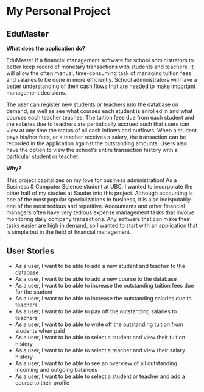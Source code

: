 # My Personal Project

## EduMaster

**What does the application do?**

EduMaster if a financial management software for school administrators to better keep record of monetary transactions
with students and teachers. It will allow the often manual, time-consuming task of managing tuition fees and salaries to
be done in more efficiently. School administrators will have a better understanding of their cash flows that are needed 
to make important management decisions.

The user can register new students or teachers into the database on demand, as well as see what courses each student is
enrolled in and what courses each teacher teaches. The tuition fees due from each student and the salaries due to
teachers are periodically accrued such that users can view at any time the status of all cash inflows and outflows. 
When a student pays his/her fees, or a teacher receives a salary, the transaction can be recorded in the application
against the outstanding amounts. Users also have the option to view the school's entire transaction history with a 
particular student or teacher.

**Why?**

This project capitalizes on my love for business administration! As a Business & Computer Science student at UBC, I 
wanted to incorporate the other half of my studies at Sauder into this project. Although accounting is one of the
most popular specializations in business, it is also indisputably one of the most tedious and repetitive. Accountants
and other financial managers often have very tedious expense management tasks that involve monitoring daily company
transactions. Any software that can make their tasks easier are high in demand, so I wanted to start 
with an application that is simple but in the field of financial management.

## User Stories

- As a user, I want to be able to add a new student and teacher to the database
- As a user, I want to be able to add a new course to the database
- As a user, I want to be able to increase the outstanding tuition fees due for the student
- As a user, I want to be able to increase the outstanding salaries due to teachers
- As a user, I want to be able to pay off the outstanding salaries to teachers
- As a user, I want to be able to write off the outstanding tuition from students when paid
- As a user, I want to be able to select a student and view their tuition history
- As a user, I want to be able to select a teacher and view their salary history
- As a user, I want to be able to see an overview of all outstanding incoming and outgoing balances
- As a user, I want to be able to select a student or teacher and add a course to their profile